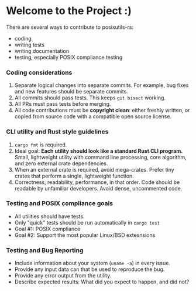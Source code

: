 # Welcome to the Project :)

There are several ways to contribute to posixutils-rs:

* coding
* writing tests
* writing documentation
* testing, especially POSIX compliance testing

### Coding considerations

1. Separate logical changes into separate commits.  For example, bug fixes
   and new features should be separate commits.
2. All commits should pass tests.  This keeps `git bisect` working.
3. All PRs must pass tests before merging.
4. All code contributions must be **copyright clean**:  either freshly written,
   or copied from source code with a compatible open source license.

### CLI utility and Rust style guidelines

1. `cargo fmt` is required.
2. Ideal goal:  **Each utility should look like a standard Rust CLI program.** 
   Small, lightweight utility with command line processing,
   core algorithm, and zero external crate dependencies.
3. When an external crate is required, avoid mega-crates.  Prefer tiny
   crates that perform a single, lightweight function.
4. Correctness, readability, performance, in that order.
   Code should be readable by unfamiliar developers.
   Avoid dense, uncommented code.

### Testing and POSIX compliance goals

* All utilities should have tests.
* Only "quick" tests should be run automatically in `cargo test`
* Goal #1: POSIX compliance
* Goal #2: Support the most popular Linux/BSD extesnsions

### Testing and Bug Reporting

* Include information about your system (`uname -a`) in every issue.
* Provide any input data can that be used to reproduce the bug.
* Provide any error output from the utility.
* Describe expected results:  What did you expect to happen, and did not?

